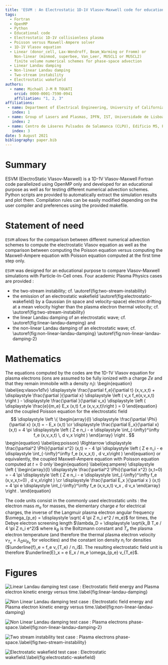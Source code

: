 ```yaml
---
title: 'ESVM : An Electrostatic 1D-1V Vlasov-Maxwell code for educational purpose'
tags:
  - Fortran
  - OpenMP
  - Python
  - Educational code
  - Electrostatic 1D-1V collisionless plasma
  - Poisson versus Maxwell-Ampere solver
  - 1D-1V Vlasov equation
  - Linear (donor_cell, Lax-Wendroff, Beam_Warming or Fromm) or 
    Non-linear (minmod, superbee, Van_Leer, MUSCL1 or MUSCL2) 
    finite volume numerical schemes for phase-space advection
  - Linear Landau damping
  - Non-linear Landau damping
  - Two-stream instability
  - Electrostatic wakefield
authors:
  - name: Michaël J-M R TOUATI
    orcid: 0000-0001-7590-0941
    affiliation: "1, 2, 3"
affiliations:
 - name: Department of Electrical Engineering, University of California Los Angeles, Los Angeles, CA 90095, USA
   index: 1
 - name: Group of Lasers and Plasmas, IPFN, IST, Universidade de Lisboa, Lisbon, Portugal
   index: 2
 - name: Centro de Láseres Pulsados de Salamanca (CLPU), Edificio M5, Parque Cientfico, C/ Adaja 8, 37185 Villamayor, Salamanca, Spain (current affiliation)
   index: 3
date: 5 August 2021
bibliography: paper.bib
---
```


# Summary

ESVM (ElectroStatic Vlasov-Maxwell) is a 1D-1V Vlasov-Maxwell Fortran code parallelized using OpenMP only and developed 
for an educational purpose as well as for testing different numerical advection schemes. Python scripts are provided to automatically extract the simulation results and plot them. Compilation rules can be easily modified depending on the user compiler and preferences using the provided makefile.

# Statement of need

`ESVM` allows for the comparison between different numerical advection schemes to 
compute the electrostatic Vlasov equation as well as the comparison 
between computing the Poisson equation versus computing the Maxwell-Ampere equation with Poisson equation computed at the first time step only.

`ESVM` was designed for an educational purpose to compare Vlasov-Maxwell simulations with Particle-In-Cell ones.
Four academic Plasma Physics cases are provided :
- the two-stream instability; cf. \autoref{fig:two-stream-instability}
- the emission of an electrostatic wakefield \autoref{fig:electrostatic-wakefield}
  by a Gaussian (in space and velocity-space) electron drifting at a mean velocity higher than the plasma electron thermal velocity; cf. \autoref{fig:two-stream-instability}
- the linear Landau damping of an electrostatic wave; cf. \autoref{fig:linear-landau-damping} and 
- the non-linear Landau damping of an electrostatic wave; cf. \autoref{fig:non-linear-landau-damping} \autoref{fig:non-linear-landau-damping-2}

# Mathematics

The equations computed by the codes are the 1D-1V Vlasov equation for plasma electrons (ions are assumed to be fully ionized with a charge $Z e$ and that they remain immobile with a density $n_i$): 
\begin{equation}
\label{eq:vlasov1d1v}
\displaystyle \frac{\partial f_e}{\partial t} (x,v_x,t) + \displaystyle \frac{\partial }{\partial x} \displaystyle \left ( v_x f_e(x,v_x,t) \right ) - \displaystyle \frac{\partial }{\partial v_x} \displaystyle \left ( \displaystyle \frac{e}{m_e} E_x (x,t) f_e (x,v_x,t)\right ) = 0
\end{equation}
and the coupled Poisson equation for the electrostatic field 
$$
\displaystyle \left \{ \begin{array}{l}
    \displaystyle \frac{\partial \Phi}{\partial x} (x,t) = - E_x (x,t)
\cr \displaystyle \frac{\partial E_x}{\partial x} (x,t) = 4 \pi \displaystyle \left ( Z e n_i - e \displaystyle \int_{-\infty}^\infty f_e (x,v_x,t) \, d v_x \right )
\end{array} \right .
$$
\begin{equation}
\label{eq:poisson}
\Rightarrow \displaystyle \frac{\partial^2 \Phi}{\partial x^2} (x,t) = - 4 \pi \displaystyle \left ( Z e n_i - e \displaystyle \int_{-\infty}^\infty f_e (x,v_x,t) \, d v_x\right )
\end{equation}
or equivalently, the coupled Maxwell-Ampere equation with Poisson equation computed at $t=0$ only
\begin{equation}
\label{eq:ampere}
\displaystyle \left \{ \begin{array}{l}
    \displaystyle \frac{\partial^2 \Phi}{\partial x^2} (x,t=0) = - 4 \pi \displaystyle \left ( Z e n_i - e \displaystyle \int_{-\infty}^\infty f_e (x,v_x,t=0) \, d v_x\right )
\cr  \displaystyle \frac{\partial E_x }{\partial x } (x,t) = 4 \pi e \displaystyle \int_{-\infty}^\infty f_e (x,v_x,t) v_x \, d v_x
\end{array} \right .
\end{equation}

The code units consist in the commonly used electrostatic units : the electron mass $m_e$ for masses, the elementary charge $e$ for electrical charges, the inverse of the Langmuir plasma electron angular frequency $\omega_{p_e} = \displaystyle \sqrt{ 4 \pi Z n_i e^2 / m_e}$ for times, the Debye electron screening length $\lambda_D = \displaystyle \sqrt{k_B T_e / 4 \pi Z n_i e^2}$ where $k_B$ is the Boltzmann constant and $T_e$ the plasma electron temperature (and therefore the thermal plasma electron velocity $v_{T_e} = \lambda_D  \omega_{p_e}$ for velocities) and the constant ion density $n_i$ for densities ($\underline{f}_e = f_e v_{T_e} / n_i$). The resulting electrostatic field unit is therefore $\underline{E}_x = e E_x / m_e \omega_{p_e} v_{T_e}$.

# Figures

![Linear Landau damping test case : Electrostatic field energy and Plasma electron kinetic energy versus time.\label{fig:linear-landau-damping}](test-cases/Linear-Landau-Damping/figures-Poisson/energy.png)

![Non Linear Landau damping test case : Electrostatic field energy and Plasma electron kinetic energy versus time.\label{fig:non-linear-landau-damping}](test-cases/Non-Linear-Landau-Damping/figures-Poisson/energy.png)

![Non Linear Landau damping test case : Plasma electrons phase-space.\label{fig:non-linear-landau-damping-2}](test-cases/Non-Linear-Landau-Damping/figures-Poisson/f_log/f_log_69.png)

![Two stream instability test case : Plasma electrons phase-space.\label{fig:two-stream-instability}](test-cases/Two-Stream-Instability/figures-Poisson/f/f_81.png)

![Electrostatic wakefield test case : Electrostatic wakefield.\label{fig:electrostatic-wakefield}](test-cases/Wakefield-Emission/figures-Poisson/Ex/Ex_30.png)
